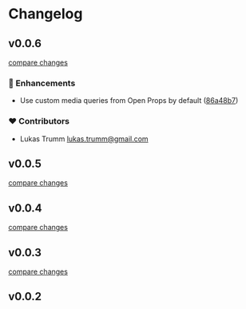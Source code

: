 # Changelog


## v0.0.6

[compare changes](https://github.com/lttr/nuxt-config-postcss/compare/v0.0.5...v0.0.6)

### 🚀 Enhancements

- Use custom media queries from Open Props by default ([86a48b7](https://github.com/lttr/nuxt-config-postcss/commit/86a48b7))

### ❤️ Contributors

- Lukas Trumm <lukas.trumm@gmail.com>

## v0.0.5

[compare changes](https://github.com/lttr/nuxt-config-postcss/compare/v0.0.4...v0.0.5)

## v0.0.4

[compare changes](https://github.com/lttr/nuxt-config-postcss/compare/v0.0.3...v0.0.4)

## v0.0.3

[compare changes](https://github.com/lttr/nuxt-config-postcss/compare/v0.0.2...v0.0.3)

## v0.0.2

